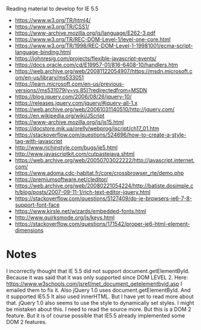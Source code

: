 

Reading material to develop for IE 5.5
- https://www.w3.org/TR/html4/
- https://www.w3.org/TR/CSS1/
- https://www-archive.mozilla.org/js/language/E262-3.pdf
- https://www.w3.org/TR/REC-DOM-Level-1/level-one-core.html
- https://www.w3.org/TR/1998/REC-DOM-Level-1-19981001/ecma-script-language-binding.html
- https://johnresig.com/projects/flexible-javascript-events/
- https://docs.oracle.com/cd/E19957-01/816-6408-10/handlers.htm
- https://web.archive.org/web/20081122054907/https://msdn.microsoft.com/en-us/library/ms533051
- https://learn.microsoft.com/en-us/previous-versions//ms531079(v=vs.85)?redirectedfrom=MSDN
- https://blog.jquery.com/2006/08/26/jquery-10/
- https://releases.jquery.com/jquery/#jquery-all-1.x
- https://web.archive.org/web/20061031140510/http://jquery.com/
- https://en.wikipedia.org/wiki/JScript
- https://www-archive.mozilla.org/js/js15.html
- https://docstore.mik.ua/orelly/webprog/jscript/ch17_01.htm
- https://stackoverflow.com/questions/524696/how-to-create-a-style-tag-with-javascript
- http://www.richinstyle.com/bugs/ie5.html
- http://www.javascriptkit.com/cutpastejava.shtml
- https://web.archive.org/web/20050703022222/http://javascript.internet.com/
- https://www.adoma.cdc-habitat.fr/core/crossbrowser_rte/demo.php
- https://premiumsoftware.net/cleditor/
- https://web.archive.org/web/20080221054224/http://batiste.dosimple.ch/blog/posts/2007-09-11-1/rich-text-editor-jquery.html
- https://stackoverflow.com/questions/5127409/do-ie-browsers-ie6-7-8-support-font-face
- https://www.kirsle.net/wizards/embedded-fonts.html
- http://www.quirksmode.org/js/keys.html
- https://stackoverflow.com/questions/171542/proper-ie6-html-element-dimensions

# Notes

I incorrectly thought that IE 5.5 did not support document.getElementById.
Because it was said that it was only supported since DOM LEVEL 2.
Here: https://www.w3schools.com/jsref/met_document_getelementbyid.asp
I emailed them to fix it.
Also jQuery 1.0 uses document.getElementById. And it supported IE5.5
It also used innerHTML. But I have yet to read more about that.
jQuery 1.0 also seems to use the style to dynamically set styles.
I might be mistaken about this. I need to read the source more.
But this is a DOM 2 feature. But it is of course possible that IE5.5 already
implemented some DOM 2 features.

